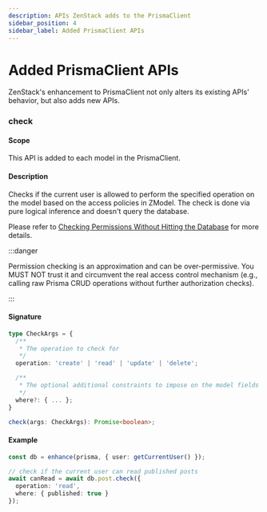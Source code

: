 ```yaml
---
description: APIs ZenStack adds to the PrismaClient
sidebar_position: 4
sidebar_label: Added PrismaClient APIs
---
```


# Added PrismaClient APIs

ZenStack's enhancement to PrismaClient not only alters its existing APIs' behavior, but also adds new APIs.

### check

#### Scope

This API is added to each model in the PrismaClient.

#### Description

Checks if the current user is allowed to perform the specified operation on the model based on the access policies in ZModel. The check is done via pure logical inference and doesn't query the database.

Please refer to [Checking Permissions Without Hitting the Database](../guides/check-permission) for more details.

:::danger

Permission checking is an approximation and can be over-permissive. You MUST NOT trust it and circumvent the real access control mechanism (e.g., calling raw Prisma CRUD operations without further authorization checks).

:::

#### Signature

```ts
type CheckArgs = {
  /**
   * The operation to check for
   */
  operation: 'create' | 'read' | 'update' | 'delete';

  /**
   * The optional additional constraints to impose on the model fields
   */
  where?: { ... };
}

check(args: CheckArgs): Promise<boolean>;
```

#### Example

```ts
const db = enhance(prisma, { user: getCurrentUser() });

// check if the current user can read published posts
await canRead = await db.post.check({
  operation: 'read',
  where: { published: true }
});
```
